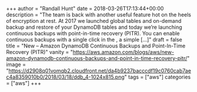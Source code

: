 +++
author = "Randall Hunt"
date = 2018-03-26T17:13:44+00:00
description = "The team is back with another useful feature hot on the heels of encryption at rest. At 2017 we launched global tables and on-demand backup and restore of your DynamoDB tables and today we’re launching continuous backups with point-in-time recovery (PITR). You can enable continuous backups with a single click in the , a simple […]"
draft = false
title = "New – Amazon DynamoDB Continuous Backups and Point-In-Time Recovery (PITR)"
vanity = "https://aws.amazon.com/blogs/aws/new-amazon-dynamodb-continuous-backups-and-point-in-time-recovery-pitr/"
image = "https://d2908q01vomqb2.cloudfront.net/da4b9237bacccdf19c0760cab7aec4a8359010b0/2018/03/18/ddb_4-1024x815.png"
tags = ["aws"]
categories = ["aws"]
+++
